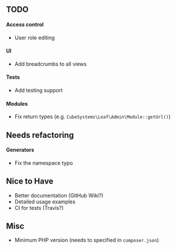 ## TODO

#### Access control

* User role editing

#### UI

* Add breadcrumbs to all views

#### Tests

* Add testing support

#### Modules

* Fix return types (e.g. `CubeSystems\Leaf\Admin\Module::getUrl()`)

## Needs refactoring

#### Generators

* Fix the namespace typo

## Nice to Have

* Better documentation (GitHub Wiki?)
* Detailed usage examples
* CI for tests (Travis?)

## Misc

* Minimum PHP version (needs to specified in `composer.json`)